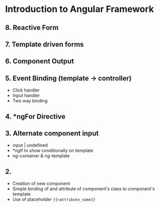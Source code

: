 # Introduction to Angular Framework

## 8. Reactive Form

## 7. Template driven forms

## 6. Component Output

## 5. Event Binding (template -> controller)

- Click handler
- Input handler
- Two way binding

## 4. *ngFor Directive

## 3. Alternate component input

- input | undefined
- *ngIf to show conditionally on template
- ng-container & ng-template

## 2.

- Creation of new component
- Simple binding of and attribute of component's class to component's template
- Use of placeholder `{{<attribute_name}}`